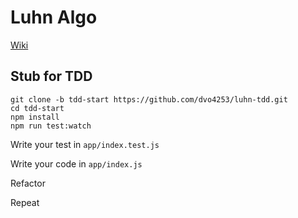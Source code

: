 # Luhn Algo
[Wiki](https://en.wikipedia.org/wiki/Luhn_algorithm)

## Stub for TDD

```
git clone -b tdd-start https://github.com/dvo4253/luhn-tdd.git
cd tdd-start
npm install
npm run test:watch
```

Write your test in `app/index.test.js`

Write your code in `app/index.js`

Refactor 

Repeat
